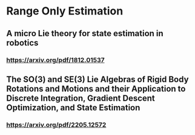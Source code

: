 # Range Only Estimation

## A micro Lie theory for state estimation in robotics
### https://arxiv.org/pdf/1812.01537

## The SO(3) and SE(3) Lie Algebras of Rigid Body Rotations and Motions and their Application to Discrete Integration, Gradient Descent Optimization, and State Estimation
### https://arxiv.org/pdf/2205.12572
